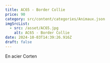 ```yaml
---
title: AC65 - Border Collie
price: 90
category: src/content/categories/Animaux.json
imgSrcList:
  - src: /asset/AC65.jpg
    alt: AC65 - Border Collie
date: 2024-10-03T14:39:26.916Z
draft: false
---
```


En acier Corten
